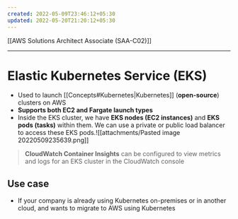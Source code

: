 ```yaml
---
created: 2022-05-09T23:46:12+05:30
updated: 2022-05-20T21:20:12+05:30
---
```

[[AWS Solutions Architect Associate (SAA-C02)]]

---
# Elastic Kubernetes Service (EKS)
- Used to launch [[Concepts#Kubernetes|Kubernetes]] (**open-source**) clusters on AWS
- **Supports both EC2 and Fargate launch types**
- Inside the EKS cluster, we have **EKS nodes (EC2 instances)** and **EKS pods (tasks)** within them. We can use a private or public load balancer to access these EKS pods.![[attachments/Pasted image 20220509235639.png]]

> **CloudWatch Container Insights** can be configured to view metrics and logs for an EKS cluster in the CloudWatch console

## Use case
- If your company is already using Kubernetes on-premises or in another cloud, and wants to migrate to AWS using Kubernetes